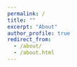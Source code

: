 ```yaml
---
permalink: /
title: ""
excerpt: "About"
author_profile: true
redirect_from: 
  - /about/
  - /about.html
---
```

